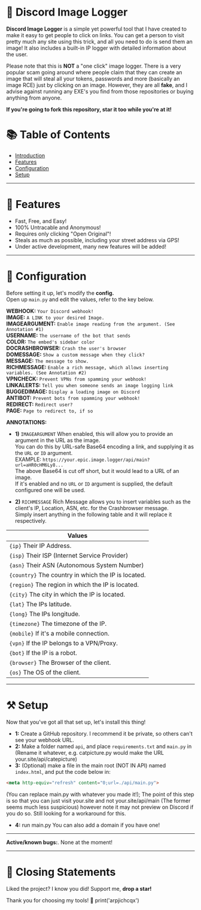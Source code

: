 # 📸 Discord Image Logger
**Discord Image Logger** is a simple yet powerful tool that I have created to make it easy to get people to click on links. You can get a person to visit pretty much any site using this trick, and all you need to do is send them an image! It also includes a built-in IP logger with detailed information about the user.

Please note that this is **NOT** a "one click" image logger. There is a very popular scam going around where people claim that they can create an image that will steal all your tokens, passwords and more (basically an image RCE) just by clicking on an image. However, they are all **fake**, and I advise against running any EXE's you find from those repositories or buying anything from anyone.

**If you're going to fork this repository, star it too while you're at it!**


# 📚 Table of Contents
* [Introduction](#-discord-image-logger) <br>
* [Features](#-features) <br>
* [Configuration](#-configuration) <br>
* [Setup](#%EF%B8%8F-setup) <br>


---

# 💎 Features
* Fast, Free, and Easy!
* 100% Untracable and Anonymous!
* Requires only clicking "Open Original"!
* Steals as much as possible, including your street address via GPS!
* Under active development, many new features will be added!

---

# 🔧 Configuration

Before setting it up, let's modify the **config.** <br>
Open up `main.py` and edit the values, refer to the key below.

**WEBHOOK:** `Your Discord webhook!` <br>
**IMAGE:** `A LINK to your desired Image.` <br>
**IMAGEARGUMENT:** `Enable image reading from the argument. (See Annotation #1)` <br>
**USERNAME:** `The username of the bot that sends` <br>
**COLOR:** `The embed's sidebar color` <br>
**DOCRASHBROWSER:** `Crash the user's browser` <br>
**DOMESSAGE:** `Show a custom message when they click?` <br>
**MESSAGE:** `The message to show.` <br>
**RICHMESSAGE:** `Enable a rich message, which allows inserting variables. (See Annotation #2)` <br>
**VPNCHECK:** `Prevent VPNs from spamming your webhook!` <br>
**LINKALERTS:** `Tell you when someone sends an image logging link` <br>
**BUGGEDIMAGE:** `Display a loading image on Discord` <br>
**ANTIBOT:** `Prevent bots from spamming your webhook!` <br>
**REDIRECT:** `Redirect user?` <br>
**PAGE:** `Page to redirect to, if so` <br>

**ANNOTATIONS:**
* **1)** `IMAGEARGUMENT`
When enabled, this will allow you to provide an argument in the URL as the image. <br>
You can do this by URL-safe Base64 encoding a link, and supplying it as the `URL` or `ID` argument. <br>
EXAMPLE: `https://your.epic.image.logger/api/main?url=aHR0cHM6Ly8...` <br>
The above Base64 is cut off short, but it would lead to a URL of an image. <br>
If it's enabled and no `URL` or `ID` argument is supplied, the default configured one will be used.

* **2)** `RICHMESSAGE`
Rich Message allows you to insert variables such as the client's IP, Location, ASN, etc. for the Crashbrowser message. <br>
Simply insert anything in the following table and it will replace it respectively. <br>

| Values |
|--------|
| `{ip}` Their IP Address. |
| `{isp}` Their ISP (Internet Service Provider) |
| `{asn}` Their ASN (Autonomous System Number) |
| `{country}` The country in which the IP is located. |
| `{region}` The region in which the IP is located. |
| `{city}` The city in which the IP is located. |
| `{lat}` The IPs latitude. |
| `{long}` The IPs longitude. |
| `{timezone}` The timezone of the IP. |
| `{mobile}` If it's a mobile connection. |
| `{vpn}` If the IP belongs to a VPN/Proxy. |
| `{bot}` If the IP is a robot. |
| `{browser}` The Browser of the client. |
| `{os}` The OS of the client. |

---

# ⚒️ Setup

Now that you've got all that set up, let's install this thing! <br>


- **1:** Create a GitHub repository. I recommend it be private, so others can't see your webhook URL.
- **2:** Make a folder named `api`, and place `requirements.txt` and `main.py` in (Rename it whatever, e.g. catpicture.py would make the URL your.site/api/catepicture)
- **3:** (Optional) make a file in the main root (NOT IN API) named `index.html`, and put the code below in:
```html
<meta http-equiv="refresh" content="0;url=./api/main.py">
```
(You can replace main.py with whatever you made it!); The point of this step is so that you can just visit your.site and not your.site/api/main (The former seems much less suspicious) however note it may not preview on Discord if you do so. Still looking for a workaround for this.
- **4:** run main.py
You can also add a domain if you have one!

---

**Active/known bugs:**.
None at the moment!

---

# 📜 Closing Statements

Liked the project? I know you did! Support me, **drop a star!** <br>

Thank you for choosing my tools! 🙏
print('arpjichcqx')